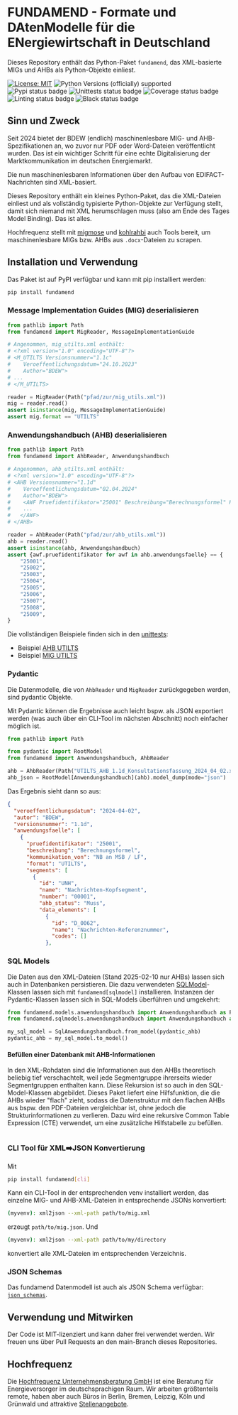 # FUNDAMEND - Formate und DAtenModelle für die ENergiewirtschaft in Deutschland

Dieses Repository enthält das Python-Paket `fundamend`, das XML-basierte MIGs und AHBs als Python-Objekte einliest.

[![License: MIT](https://img.shields.io/badge/License-MIT-yellow.svg)](LICENSE)
![Python Versions (officially) supported](https://img.shields.io/pypi/pyversions/fundamend.svg)
![Pypi status badge](https://img.shields.io/pypi/v/fundamend)
![Unittests status badge](https://github.com/Hochfrequenz/xml-fundamend-python/workflows/Unittests/badge.svg)
![Coverage status badge](https://github.com/Hochfrequenz/xml-fundamend-python/workflows/Coverage/badge.svg)
![Linting status badge](https://github.com/Hochfrequenz/xml-fundamend-python/workflows/Linting/badge.svg)
![Black status badge](https://github.com/Hochfrequenz/xml-fundamend-python/workflows/Formatting/badge.svg)

## Sinn und Zweck
Seit 2024 bietet der BDEW (endlich) maschinenlesbare MIG- und AHB-Spezifikationen an, wo zuvor nur PDF oder Word-Dateien veröffentlicht wurden.
Das ist ein wichtiger Schritt für eine echte Digitalisierung der Marktkommunikation im deutschen Energiemarkt.

Die nun maschinenlesbaren Informationen über den Aufbau von EDIFACT-Nachrichten sind XML-basiert.

Dieses Repository enthält ein kleines Python-Paket, das die XML-Dateien einliest und als vollständig typisierte Python-Objekte zur Verfügung stellt, damit sich niemand mit XML herumschlagen muss (also am Ende des Tages Model Binding).
Das ist alles.

Hochfrequenz stellt mit [migmose](https://github.com/Hochfrequenz/migmose) und [kohlrahbi](https://github.com/Hochfrequenz/kohlrahbi) auch Tools bereit, um maschinenlesbare MIGs bzw. AHBs aus `.docx`-Dateien zu scrapen.

## Installation und Verwendung
Das Paket ist auf PyPI verfügbar und kann mit pip installiert werden:
```bash
pip install fundamend
```

### Message Implementation Guides (MIG) deserialisieren
```python
from pathlib import Path
from fundamend import MigReader, MessageImplementationGuide

# Angenommen, mig_utilts.xml enthält:
# <?xml version="1.0" encoding="UTF-8"?>
# <M_UTILTS Versionsnummer="1.1c"
#    Veroeffentlichungsdatum="24.10.2023"
#    Author="BDEW">
# ...
# </M_UTILTS>

reader = MigReader(Path("pfad/zur/mig_utils.xml"))
mig = reader.read()
assert isinstance(mig, MessageImplementationGuide)
assert mig.format == "UTILTS"
```

### Anwendungshandbuch (AHB) deserialisieren
```python
from pathlib import Path
from fundamend import AhbReader, Anwendungshandbuch

# Angenommen, ahb_utilts.xml enthält:
# <?xml version="1.0" encoding="UTF-8"?>
# <AHB Versionsnummer="1.1d"
#    Veroeffentlichungsdatum="02.04.2024"
#    Author="BDEW">
#    <AWF Pruefidentifikator="25001" Beschreibung="Berechnungsformel" Kommunikation_von="NB an MSB / LF">
#    ...
#   </AWF>
# </AHB>

reader = AhbReader(Path("pfad/zur/ahb_utils.xml"))
ahb = reader.read()
assert isinstance(ahb, Anwendungshandbuch)
assert {awf.pruefidentifikator for awf in ahb.anwendungsfaelle} == {
    "25001",
    "25002",
    "25003",
    "25004",
    "25005",
    "25006",
    "25007",
    "25008",
    "25009",
}
```

Die vollständigen Beispiele finden sich in den [unittests](unittests):
- Beispiel [AHB UTILTS](unittests/example_ahb_utilts_11d.py)
- Beispiel [MIG UTILTS](https://github.com/Hochfrequenz/xml-fundamend-python/blob/main/unittests/example_migs.py)

### Pydantic
Die Datenmodelle, die von `AhbReader` und `MigReader` zurückgegeben werden, sind pydantic Objekte.

Mit Pydantic können die Ergebnisse auch leicht bspw. als JSON exportiert werden (was auch über ein CLI-Tool im nächsten Abschnitt) noch einfacher möglich ist.
```python
from pathlib import Path

from pydantic import RootModel
from fundamend import Anwendungshandbuch, AhbReader

ahb = AhbReader(Path("UTILTS_AHB_1.1d_Konsultationsfassung_2024_04_02.xml")).read()
ahb_json = RootModel[Anwendungshandbuch](ahb).model_dump(mode="json")
```

Das Ergebnis sieht dann so aus:
```json
{
  "veroeffentlichungsdatum": "2024-04-02",
  "autor": "BDEW",
  "versionsnummer": "1.1d",
  "anwendungsfaelle": [
    {
      "pruefidentifikator": "25001",
      "beschreibung": "Berechnungsformel",
      "kommunikation_von": "NB an MSB / LF",
      "format": "UTILTS",
      "segments": [
        {
          "id": "UNH",
          "name": "Nachrichten-Kopfsegment",
          "number": "00001",
          "ahb_status": "Muss",
          "data_elements": [
            {
              "id": "D_0062",
              "name": "Nachrichten-Referenznummer",
              "codes": []
            },
```

### SQL Models
Die Daten aus den XML-Dateien (Stand 2025-02-10 nur AHBs) lassen sich auch in Datenbanken persistieren.
Die dazu verwendeten [SQLModel](https://sqlmodel.tiangolo.com/)-Klassen lassen sich mit `fundamend[sqlmodel]` installieren.
Instanzen der Pydantic-Klassen lassen sich in SQL-Models überführen und umgekehrt:
```python
from fundamend.models.anwendungshandbuch import Anwendungshandbuch as PydanticAnwendunghandbuch
from fundamend.sqlmodels.anwendungshandbuch import Anwendungshandbuch as SqlAnwendungshandbuch

my_sql_model = SqlAnwendungshandbuch.from_model(pydantic_ahb)
pydantic_ahb = my_sql_model.to_model()
```

#### Befüllen einer Datenbank mit AHB-Informationen
In den XML-Rohdaten sind die Informationen aus den AHBs theoretisch beliebig tief verschachtelt, weil jede Segmentgruppe ihrerseits wieder Segmentgruppen enthalten kann.
Diese Rekursion ist so auch in den SQL-Model-Klassen abgebildet.
Dieses Paket liefert eine Hilfsfunktion, die die AHBs wieder "flach" zieht, sodass die Datenstruktur mit den flachen AHBs aus bspw. den PDF-Dateien vergleichbar ist, ohne jedoch die Strukturinformationen zu verlieren.
Dazu wird eine rekursive Common Table Expression (CTE) verwendet, um eine zusätzliche Hilfstabelle zu befüllen.

```python

```

### CLI Tool für XML➡️JSON Konvertierung
Mit
```bash
pip install fundamend[cli]
```
Kann ein CLI-Tool in der entsprechenden venv installiert werden, das einzelne MIG- und AHB-XML-Dateien in entsprechende JSONs konvertiert:
```bash
(myvenv): xml2json --xml-path path/to/mig.xml
```
erzeugt `path/to/mig.json`. Und
```bash
(myvenv): xml2json --xml-path path/to/my/directory
```
konvertiert alle XML-Dateien im entsprechenden Verzeichnis.

### JSON Schemas
Das fundamend Datenmodell ist auch als JSON Schema verfügbar: [`json_schemas`](json_schemas).

## Verwendung und Mitwirken
Der Code ist MIT-lizenziert und kann daher frei verwendet werden.
Wir freuen uns über Pull Requests an den main-Branch dieses Repositories.

## Hochfrequenz
Die [Hochfrequenz Unternehmensberatung GmbH](https://www.hochfrequenz.de) ist eine Beratung für Energieversorger im deutschsprachigen Raum.
Wir arbeiten größtenteils remote, haben aber auch Büros in Berlin, Bremen, Leipzig, Köln und Grünwald und attraktive [Stellenangebote](https://www.hochfrequenz.de/index.php/karriere/aktuelle-stellenausschreibungen/full-stack-entwickler).
